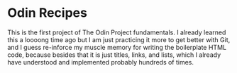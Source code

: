 # Odin Recipes

This is the first project of The Odin Project fundamentals. I already learned this a loooong time ago but I am just practicing it more to get better with Git, and I guess re-inforce my muscle memory for writing the boilerplate HTML code, because besides that it is just titles, links, and lists, which I already have understood and implemented probably hundreds of times.

